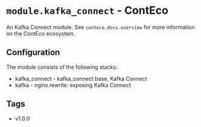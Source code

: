 # `module.kafka_connect` - ContEco

An Kafka Connect module.
See `conteco.docs.overview` for more information on the ContEco ecosystem.

## Configuration

The module consists of the following stacks:
* kafka_connect - kafka_connect.base, Kafka Connect
* kafka - nginx.rewrite: exposing Kafka Connect

## Tags

* v1.0.0
